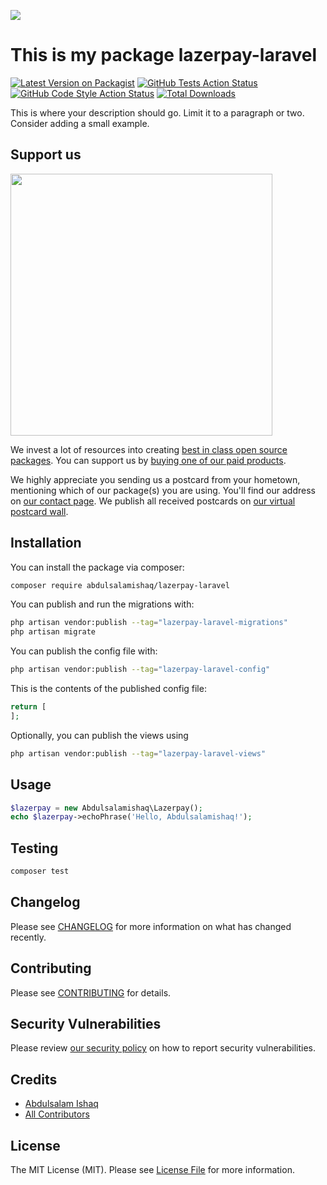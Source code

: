 
[<img src="https://github-ads.s3.eu-central-1.amazonaws.com/support-ukraine.svg?t=1" />](https://supportukrainenow.org)

# This is my package lazerpay-laravel

[![Latest Version on Packagist](https://img.shields.io/packagist/v/abdulsalamishaq/lazerpay-laravel.svg?style=flat-square)](https://packagist.org/packages/abdulsalamishaq/lazerpay-laravel)
[![GitHub Tests Action Status](https://img.shields.io/github/workflow/status/abdulsalamishaq/lazerpay-laravel/run-tests?label=tests)](https://github.com/abdulsalamishaq/lazerpay-laravel/actions?query=workflow%3Arun-tests+branch%3Amain)
[![GitHub Code Style Action Status](https://img.shields.io/github/workflow/status/abdulsalamishaq/lazerpay-laravel/Check%20&%20fix%20styling?label=code%20style)](https://github.com/abdulsalamishaq/lazerpay-laravel/actions?query=workflow%3A"Check+%26+fix+styling"+branch%3Amain)
[![Total Downloads](https://img.shields.io/packagist/dt/abdulsalamishaq/lazerpay-laravel.svg?style=flat-square)](https://packagist.org/packages/abdulsalamishaq/lazerpay-laravel)

This is where your description should go. Limit it to a paragraph or two. Consider adding a small example.

## Support us

[<img src="https://github-ads.s3.eu-central-1.amazonaws.com/lazerpay-laravel.jpg?t=1" width="419px" />](https://spatie.be/github-ad-click/lazerpay-laravel)

We invest a lot of resources into creating [best in class open source packages](https://spatie.be/open-source). You can support us by [buying one of our paid products](https://spatie.be/open-source/support-us).

We highly appreciate you sending us a postcard from your hometown, mentioning which of our package(s) you are using. You'll find our address on [our contact page](https://spatie.be/about-us). We publish all received postcards on [our virtual postcard wall](https://spatie.be/open-source/postcards).

## Installation

You can install the package via composer:

```bash
composer require abdulsalamishaq/lazerpay-laravel
```

You can publish and run the migrations with:

```bash
php artisan vendor:publish --tag="lazerpay-laravel-migrations"
php artisan migrate
```

You can publish the config file with:

```bash
php artisan vendor:publish --tag="lazerpay-laravel-config"
```

This is the contents of the published config file:

```php
return [
];
```

Optionally, you can publish the views using

```bash
php artisan vendor:publish --tag="lazerpay-laravel-views"
```

## Usage

```php
$lazerpay = new Abdulsalamishaq\Lazerpay();
echo $lazerpay->echoPhrase('Hello, Abdulsalamishaq!');
```

## Testing

```bash
composer test
```

## Changelog

Please see [CHANGELOG](CHANGELOG.md) for more information on what has changed recently.

## Contributing

Please see [CONTRIBUTING](https://github.com/spatie/.github/blob/main/CONTRIBUTING.md) for details.

## Security Vulnerabilities

Please review [our security policy](../../security/policy) on how to report security vulnerabilities.

## Credits

- [Abdulsalam Ishaq](https://github.com/abdulsalamishaq)
- [All Contributors](../../contributors)

## License

The MIT License (MIT). Please see [License File](LICENSE.md) for more information.
